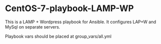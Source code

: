 # CentOS-7-playbook-LAMP-WP
This is a LAMP + Wordpress playbook for Ansible. It configures LAP+W and MySql on separate servers.

Playbook vars should be placed at group_vars/all.yml